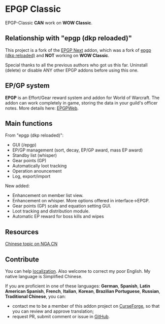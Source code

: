 # EPGP Classic

EPGP-Classic **CAN** work on **WOW Classic**.

## Relationship with "epgp (dkp reloaded)"

This project is a fork of the [EPGP Next](https://www.curseforge.com/wow/addons/epgp-next) addon, which was a fork of [epgp (dkp reloaded)](https://www.curseforge.com/wow/addons/epgp-dkp-reloaded) and **NOT** working on **WOW Classic**.

Special thanks to all the previous authors who got us this far. Uninstall (delete) or disable ANY other EPGP addons before using this one.

## EP/GP system

**EPGP** is an Effort/Gear reward system and addon for World of Warcraft. The addon can work completely in game, storing the data in your guild's officer notes. More details here: [EPGPWeb](http://www.epgpweb.com/help/system).

## Main functions

From "epgp (dkp reloaded)":
- GUI (/epgp)
- EP/GP management (sort, decay, EP/GP award, mass EP award)
- Standby list (whisper)
- Gear points (GP)
- Automatically loot tracking
- Operation anouncement
- Log, export/import

New added:
- Enhancement on member list view.
- Enhancement on whisper. More options offered in interface->EPGP.
- Gear points (GP) scale and equation setting GUI.
- Loot tracking and distribution module.
- Automatic EP reward for boss kills and wipes

## Resources

[Chinese topic on NGA.CN](https://bbs.nga.cn/read.php?tid=19445524)

## Contribute

You can help [localization](
https://www.curseforge.com/wow/addons/epgp-classic/localization). Also welcome to correct my poor English. My native language is Simplified Chinese.

If you are proficient in one of these languages: **German**, **Spanish**, **Latin American Spanish**, **French**, **Italian**, **Korean**, **Brazilian Portuguese**, **Russian**, **Traditional Chinese**, you can:
- contact me to be a member of this addon project on [CurseForge](https://www.curseforge.com/wow/addons/epgp-classic), so that you can review and approve translation;
- request PR, submit comment or issue in [GitHub](https://github.com/jpxthu/EPGP-Classic/tree/master/localization).
